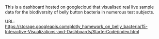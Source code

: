 This is a dashboard hosted on googlecloud that visualised real live sample data for the biodiversity of belly button bacteria in numerous test subjects.

URL: https://storage.googleapis.com/plotly_homework_on_belly_bacteria/15-Interactive-Visualizations-and-Dashboards/StarterCode/index.html
